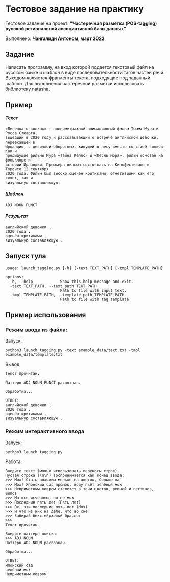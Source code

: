 # Тестовое задание на практику

Тестовое задание на проект: __"Частеречная разметка (POS-tagging) русской региональной ассоциативной базы данных"__

Выполнено: __Чангалиди Антоном, март 2022__

## Задание
Написать программу, на вход которой подается текстовый файл на русском языке и шаблон в виде последовательности тэгов частей речи. Выходом являются фрагменты текста, подходящие под заданный шаблон. 
Для выполнения частеречной разметки использовать библиотеку  [natasha](https://github.com/natasha/natasha).


## Пример
#### _Текст_

```text
«Легенда о волках» — полнометражный анимационный фильм Томма Мура и Росса Стюарта, 
вышедший в 2020 году и рассказывающий о встрече английской девочки, переехавшей в 
Ирландию, с девочкой-оборотнем, живущей в лесу вместе со стаей волков. Как и 
предыдущие фильмы Мура «Тайна Келлс» и «Песнь моря», фильм основан на фольклоре и 
истории Ирландии. Премьера фильма состоялась на Кинофестивале в Торонто 12 сентября 
2020 года. Фильм был высоко оценён критиками, отметившими как его сюжет, так и 
визуальную составляющую.
```

#### _Шаблон_ 
```text
ADJ NOUN PUNCT
```


#### _Результат_ 

```text
английской девочки ,
2020 года .
оценён критиками ,
визуальную составляющую .
```


## Запуск тула
```text
usage: launch_tagging.py [-h] [-text TEXT_PATH] [-tmpl TEMPLATE_PATH]

options:
  -h, --help            Show this help message and exit.
  -text TEXT_PATH, --text_path TEXT_PATH
                        Path to file with input text.
  -tmpl TEMPLATE_PATH, --template_path TEMPLATE_PATH
                        Path to file with tag template
```

## Пример использования

### Режим ввода из файла:

Запуск:
```text
python3 launch_tagging.py -text example_data/text.txt -tmpl example_data/template.txt 
```
Вывод:
```text
Текст прочитан.

Паттерн ADJ NOUN PUNCT распознан.

Обработка...

ОТВЕТ:
английской девочки ,
2020 года .
оценён критиками ,
визуальную составляющую .
```

### Режим интерактивного ввода
Запуск:
```text
python3 launch_tagging.py
```

Работа:
```text
Введите текст (можно использовать переносы строк).
Пустая строка (\n\n) воспринимается как конец ввода:
>>> Мох! Стать похожим меньше на цветок, больше на
>>> Мох! Японский сад промок, воду пьёт зелёный мох
>>> Неприметным ковром стелется в тени цветов, репней и пестиков, шипов
>>> Мы все исчезнем, но не мох
>>> Последние пять лет (Пять лет)
>>> Ох, эти последние пять лет (Мох)
>>> И что из них на деле, что во сне
>>> Забирай бекстейджевый браслет
>>> 
Текст прочитан.

Введите паттерн поиска:
>>> ADJ NOUN
Паттерн ADJ NOUN распознан.

Обработка...

ОТВЕТ:
Японский сад
зелёный мох
Неприметным ковром
```






